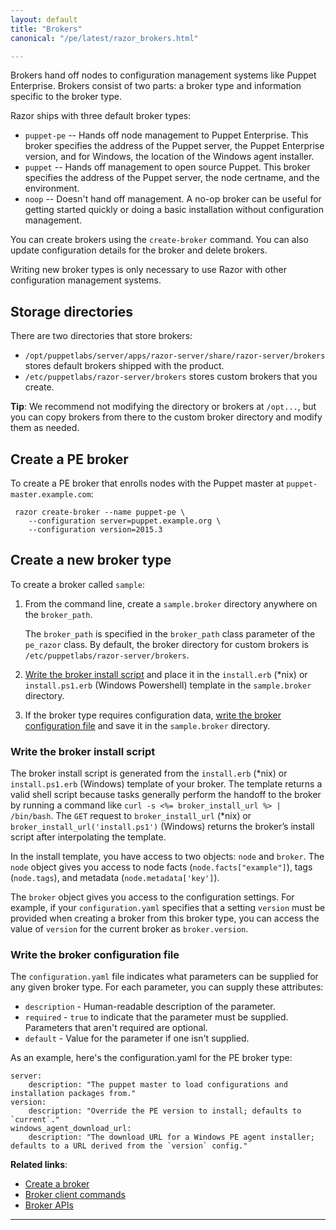 ```yaml
---
layout: default
title: "Brokers"
canonical: "/pe/latest/razor_brokers.html"

---
```


Brokers hand off nodes to configuration management systems like Puppet Enterprise. Brokers consist of two parts: a broker type and information specific to the broker type.

Razor ships with three default broker types:

* `puppet-pe` -- Hands off node management to Puppet Enterprise. This broker specifies the address of the Puppet server, the Puppet Enterprise version, and for Windows, the location of the Windows agent installer.
* `puppet` -- Hands off management to open source Puppet. This broker specifies the address of the Puppet server, the node certname, and the environment.
* `noop` -- Doesn't hand off management. A no-op broker can be useful for getting started quickly or doing a basic installation without configuration management.

You can create brokers using the `create-broker` command. You can also update configuration details for the broker and delete brokers.

Writing new broker types is only necessary to use Razor with other configuration management systems.

## Storage directories

There are two directories that store brokers:

* `/opt/puppetlabs/server/apps/razor-server/share/razor-server/brokers` stores default brokers shipped with the product.
* `/etc/puppetlabs/razor-server/brokers` stores custom brokers that you create.

**Tip**: We recommend not modifying the directory or brokers at `/opt...`, but you can copy brokers from there to the custom broker directory and modify them as needed.

## Create a PE broker

To create a PE broker that enrolls nodes with the Puppet master at `puppet-master.example.com`:

     razor create-broker --name puppet-pe \
        --configuration server=puppet.example.org \
        --configuration version=2015.3

## Create a new broker type

To create a broker called `sample`:

1. From the command line, create a `sample.broker` directory anywhere on the `broker_path`.

   The `broker_path` is specified in the `broker_path` class parameter of the `pe_razor` class. By default, the broker directory for custom brokers is `/etc/puppetlabs/razor-server/brokers`.
2. [Write the broker install script](#write-the-broker-install-script) and place it in the `install.erb` (*nix) or `install.ps1.erb` (Windows Powershell) template in the `sample.broker` directory.
3. If the broker type requires configuration data, [write the broker configuration file](#write-the-broker-configuration-file) and save it in the `sample.broker` directory.

### Write the broker install script

The broker install script is generated from the `install.erb` (*nix) or `install.ps1.erb` (Windows) template of your broker. The template returns a valid shell script because tasks generally perform the handoff to the broker by running a command like `curl -s <%= broker_install_url %> | /bin/bash`. The `GET` request to `broker_install_url` (*nix) or `broker_install_url('install.ps1')` (Windows) returns the broker’s install script after interpolating the template.

In the install template, you have access to two objects: `node` and `broker`. The `node` object gives you access to node facts (`node.facts["example"]`), tags (`node.tags`), and metadata (`node.metadata['key']`).

The `broker` object gives you access to the configuration settings. For
example, if your `configuration.yaml` specifies that a setting `version`
must be provided when creating a broker from this broker type, you can
access the value of `version` for the current broker as `broker.version`.

### Write the broker configuration file

The `configuration.yaml` file indicates what parameters can be supplied for any given broker type. For each parameter, you can supply these attributes:

* `description` - Human-readable description of the parameter.
* `required` - `true` to indicate that the parameter must be supplied. Parameters that aren't required are optional.
* `default` - Value for the parameter if one isn't supplied.

As an example, here's the configuration.yaml for the PE broker type:

    server:
        description: "The puppet master to load configurations and installation packages from."
    version:
        description: "Override the PE version to install; defaults to `current`."
    windows_agent_download_url:
        description: "The download URL for a Windows PE agent installer; defaults to a URL derived from the `version` config."

**Related links**:

* [Create a broker](./razor_using.html#optional-create-a-broker)
* [Broker client commands](./razor_client_commands.html#broker-commands)
* [Broker APIs](./razor_reference.html#brokers)

* * *

